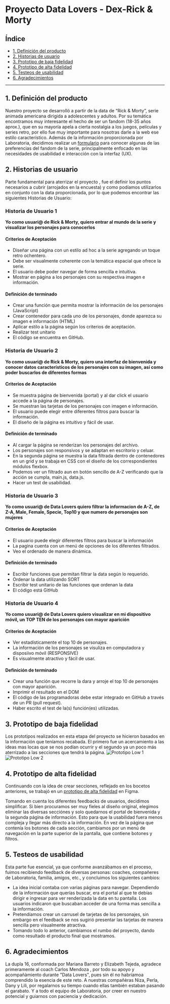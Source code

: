 # Proyecto Data Lovers - Dex-Rick & Morty

## Índice 
* [1. Definición del producto](#1-definici%C3%B3n-del-producto)
* [2. Historias de usuario](#2-historias-de-usuario)
* [3. Prototipo de baja fidelidad](#3-prototipo-de-baja-fidelidad)
* [4. Prototipo de alta fidelidad](#4-prototipo-de-alta-fidelidad)
* [5. Testeos de usabilidad](#5-testeos-de-usabilidad)
* [6. Agradecimientos](#6-agradecimeintos)


***

## 1. Definición del producto
Nuestro proyecto se desarrolló a partir de la data de “Rick & Morty”, serie animada americana dirigida a adolescentes y adultos. Por su temática encontramos muy interesante el hecho de ser un fandom (18-35 años aprox.), que en su mayoría apela a cierta nostalgia a los juegos, películas y series retro, por ello fue muy importante para nosotras darle a la web ese estilo característico.
Además de la información proporcionada por Laboratoria, decidimos realizar un [formulario](https://es.surveymonkey.com/r/XX37JZW) para conocer algunas de las preferencias del fandom de la serie, principalmente enfocado en las necesidades de usabilidad e interacción con la interfaz (UX).



## 2. Historias de usuario

Parte fundamental para aterrizar el proyecto , fue el definir los puntos necesarios a cubrir (arrojados en  la encuesta) y como podíamos utilizarlos en conjunto con la data proporcionada, por lo que podemos encontrar las siguientes Historias de Usuario:

### Historia de Usuario 1
**Yo como usuari@ de Rick & Morty, quiero entrar al mundo de la serie y visualizar los personajes para conocerlos**

#### Criterios de Aceptación
* Diseñar una página con un estilo ad hoc a la serie agregando un toque retro ochentero.
* Debe ser visualmente coherente con la temática espacial que ofrece la serie.
* El usuario debe poder navegar de forma sencilla e intuitiva. 
* Mostrar en página a los personajes con su respectiva imagen e información.

#### Definición de terminado
* Crear una función que permita mostrar la información de los personajes (JavaScript)
* Crear contenedor para cada uno de los personajes, donde aparezca su imagen e información (HTML)
* Aplicar estilo a la página según los criterios de aceptación.
* Realizar test unitario
* El código se encuentra en GitHub.

### Historia de Usuario 2
**Yo como usuari@ de Rick & Morty, quiero una interfaz de bienvenida y conocer datos característicos de los personajes con su imagen, así como poder buscarlos de diferentes formas**

#### Criterios de Aceptación
* Se muestra página de bienvenida (portal) y al dar click el usuario accede a la página de personajes.
* Se muestran las tarjetas de los personajes con imagen e información.
* El usuario puede elegir entre diferentes filtros para buscar la información. 
* El diseño de la página es intuitivo y fácil de usar.
#### Definición de terminado
* Al cargar la página se renderizan los personajes del archivo. 
* Los personajes son responsivos y se adaptan en escritorio y celuar.
* En la segunda página se muestra la data filtrada dentro de contenedores en un grid y se trabaja en CSS con el diseño de los correspondientes módulos flexbox.
* Podemos ver un filtrado aun en botón sencillo de A-Z verificando que la acción se cumpla, main.js, data.js.
* Hacer un test de usabilidad. 

### Historia de Usuario 3
**Yo como usuari@ de Data Lovers quiero filtrar la informacion de A-Z, de Z-A, Male, Female, Specie, Top10 y que numero de personajes son mujeres**

#### Criterios de Aceptación
* El usuario puede elegir diferentes filtros para buscar la información 
* La pagina cuenta con un menú de opciones de los diferentes filtrados.
* Veo el ordenado de manera dinámica.

#### Definición de terminado
* Escribir funciones que permitan filtrar la data según lo requerido.
* Ordenar la data utilizando SORT
* Escribir test unitario de las funciones que ordenan la data
* El código está GitHub

### Historia de Usuario 4
**Yo como usuari@ de Data Lovers quiero visualizar en mi dispositivo móvil,  un TOP TEN de los personajes con mayor aparición**

#### Criterios de Aceptación
* Ver estadísticamente el top 10 de personajes. 
* La información de los personajes se visuliza en computadora y disposiivo móvil (RESPONSIVE)
* Es visualmente atractivo y fácil de usar.

#### Definición de terminado
* Crear una función que recorre la dara y arroje el top 10 de personajes con mayor aparición.
* Imprimir el resultado en el DOM
* El código de las programadoras debe estar integrado en GitHub a través de un PR (pull request).
* Haber escrito el test de la(s) función(es) utilizadas.

## 3. Prototipo de baja fidelidad
Los prototipos realizados en esta etapa del proyecto se hicieron basados en la información que teníamos recabada. El primero fue un acercamiento a las ideas mas locas que se nos podían ocurrir y el segundo ya un poco más aterrizado a las secciones que tendrá la página. 
![Prototipo Low 1](/src/assets/prototipoLow1.jpeg)
![Prototipo Low 2](/src/assets/prototipoLow2.jpeg)

## 4. Prototipo de alta fidelidad
Continuando con la idea de crear secciones, reflejado en los bocetos anteriores, se trabajó en un [prototipo de alta fidelidad](https://www.figma.com/proto/7SYhVZosKhp56iL0cTP1pe/Dex-Rick-and-Morty?node-id=11%3A7&scaling=contain&page-id=0%3A1&starting-point-node-id=11%3A7&show-proto-sidebar=1) en Figma. 

Tomando en cuenta los diferentes feedbacks de usuarios, decidimos simplificar.  Si bien procuramos ser muy fieles al diseño original, elegimos eliminar las diversas secciónes y solo quedarnos el portal de bienvenida y la segunda página de información. Esto para que la usabilidad fuera menos compleja y llegar más directo a la información.
En vez de la página que contenía los botones de cada sección, cambiamos por un menú de navegación en la parte superior de la pantalla,  que contiene botones y filtros.

## 5. Testeos de usabilidad
Esta parte fue esencial, ya que conforme avanzábamos en el proceso, fuimos recibiendo feedback de diversas personas: coaches, compañeres de Laboratoria, familia, amigos, etc.,  y concluimos los siguientes cambios: 

* La idea inicial contaba con varias páginas para navegar. Dependiendo de la información que querías buscar, era el portal al que te debías dirigir e ingresar para ver renderizada la data en tu pantalla. Los usuarios indicaron que buscaban acceder de una forma mas sencilla a la información. 
* Pretendíamos crear un carrusel de tarjetas de los personajes, sin embargo en el feedback se nos sugirió presentar las tarjetas de manera sencilla pero visualmente atractiva. 
* Tomando todo lo anterior, cambiamos el rumbo del proyecto, dando como resultado el producto final que mostramos. 

## 6. Agradecimientos
La dupla 16, conformada por Mariana Barreto y Elizabeth Tejeda, agradece primeramente al coach Carlos Mendoza , por todo su apoyo y acompañàmiento durante "Data Lovers", pues sin él no habríamoa comprendido la esencia de este reto. A nuestras compañèras Niza, Perla, Dany y Lili, por regalarnos su tiempo cuando ellas también estaban pasando el garabato. Y a todo el equipo de Laboratoria, por creer en nuestro potencial y guiarnos con paciencia y dedicación. 